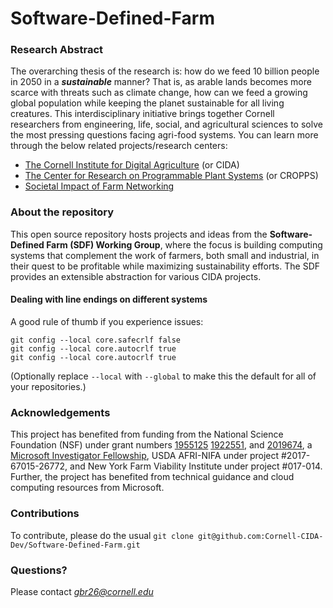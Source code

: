 # Software-Defined-Farm 

### Research Abstract
The overarching thesis of the research is: how do we feed 10 billion people in
2050 in a __*sustainable*__ manner? That is, as arable lands becomes more scarce
with threats such as climate change, how can we feed a growing global population
while keeping the planet sustainable for all living creatures.
This interdisciplinary initiative brings together Cornell researchers from
engineering, life, social, and agricultural sciences to solve the most pressing
questions facing agri-food systems. You can learn more through the below related
projects/research centers:

- [The Cornell Institute for Digital Agriculture](https://www.digitalagriculture.cornell.edu/ "CIDA website") (or CIDA)
- [The Center for Research on Programmable Plant Systems](https://cropps.cornell.edu "CROPPS website") (or CROPPS)
- [Societal Impact of Farm Networking](https://sites.coecis.cornell.edu/farmnetworkingimpact/ "website for research on farm netowrking")

### About the repository
This open source repository hosts projects and ideas from the __Software-Defined
Farm (SDF) Working Group__, where the focus is building computing systems that
complement the work of farmers, both small and industrial, in their quest to be
profitable while maximizing sustainability efforts. The SDF provides an extensible
abstraction for various CIDA projects.

#### Dealing with line endings on different systems

A good rule of thumb if you experience issues:

```
git config --local core.safecrlf false
git config --local core.autocrlf true
git config --local core.autocrlf true
```

(Optionally replace `--local` with `--global` to make this the default for all of
your repositories.)

### Acknowledgements
This project has benefited from funding from the National Science Foundation
(NSF) under grant numbers
[1955125](https://www.nsf.gov/awardsearch/showAward?AWD_ID=1955125&HistoricalAwards=false)
[1922551](https://www.nsf.gov/awardsearch/showAward?AWD\_ID=1922551&HistoricalAwards=false]),
and [2019674](https://www.nsf.gov/awardsearch/showAward?AWD_ID=2019674&HistoricalAwards=false),
a [Microsoft Investigator Fellowship](https://www.microsoft.com/en-us/research/academic-program/microsoft-investigator-fellowship/fellowship-recipients/), USDA AFRI-NIFA under project #2017-67015-26772,
and New York Farm Viability Institute under project #017-014.
Further, the project has benefited from technical guidance and cloud computing
resources from Microsoft.

### Contributions
To contribute, please do the usual `git clone
git@github.com:Cornell-CIDA-Dev/Software-Defined-Farm.git`

### Questions?
Please contact _*gbr26@cornell.edu*_
